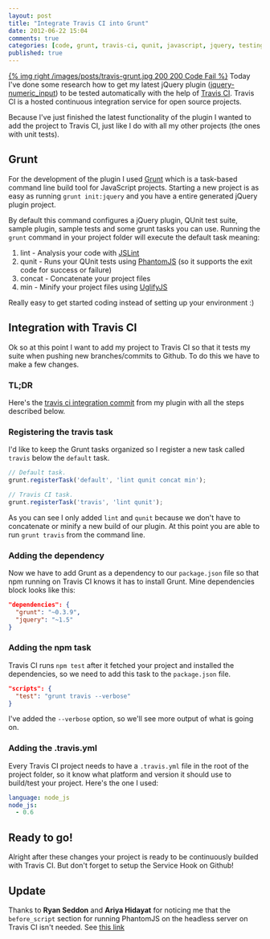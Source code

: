```yaml
---
layout: post
title: "Integrate Travis CI into Grunt"
date: 2012-06-22 15:04
comments: true
categories: [code, grunt, travis-ci, qunit, javascript, jquery, testing]
published: true
---
```


[{% img right /images/posts/travis-grunt.jpg 200 200 Code Fail %}](/blog/2012/06/22/integrate-travis-ci-into-grunt/) Today I've done some research how to get my latest jQuery plugin ([jquery-numeric_input](http://manuel.manuelles.nl/jquery-numeric_input/)) to be tested automatically with the help of [Travis CI](http://travis-ci.org/). Travis CI is a hosted continuous integration service for open source projects.

Because I've just finished the latest functionality of the plugin I wanted to add the project to Travis CI, just like I do with all my other projects (the ones with unit tests).

<!-- more -->

## Grunt

For the development of the plugin I used [Grunt](http://gruntjs.com/) which is a task-based command line build tool for JavaScript projects. Starting a new project is as easy as running `grunt init:jquery` and you have a entire generated jQuery plugin project.

By default this command configures a jQuery plugin, QUnit test suite, sample plugin, sample tests and some grunt tasks you can use. Running the `grunt` command in your project folder will execute the default task meaning:

1. lint - Analysis your code with [JSLint](https://github.com/douglascrockford/JSLint/)
2. qunit - Runs your QUnit tests using [PhantomJS](http://phantomjs.org/) (so it supports the exit code for success or failure)
3. concat - Concatenate your project files
4. min - Minify your project files using [UglifyJS](https://github.com/mishoo/UglifyJS/)

Really easy to get started coding instead of setting up your environment :)

## Integration with Travis CI

Ok so at this point I want to add my project to Travis CI so that it tests my suite when pushing new branches/commits to Github. To do this we have to make a few changes.

### TL;DR

Here's the [travis ci integration commit](https://github.com/manuelvanrijn/jquery-numeric_input/commit/176e39cb5b6a4cd5e1bc22334dd12911c452925c) from my plugin with all the steps described below.

### Registering the travis task

I'd like to keep the Grunt tasks organized so I register a new task called `travis` below the `default` task.

```javascript grunt.js
// Default task.
grunt.registerTask('default', 'lint qunit concat min');

// Travis CI task.
grunt.registerTask('travis', 'lint qunit');
```

As you can see I only added `lint` and `qunit` because we don't have to concatenate or minify a new build of our plugin. At this point you are able to run `grunt travis` from the command line.

### Adding the dependency

Now we have to add Grunt as a dependency to our `package.json` file so that npm running on Travis CI knows it has to install Grunt. Mine dependencies block looks like this:

```json package.json
"dependencies": {
  "grunt": "~0.3.9",
  "jquery": "~1.5"
}
```

### Adding the npm task

Travis CI runs `npm test` after it fetched your project and installed the dependencies, so we need to add this task to the `package.json` file.

```json package.json
"scripts": {
  "test": "grunt travis --verbose"
}
```

I've added the `--verbose` option, so we'll see more output of what is going on.

### Adding the .travis.yml

Every Travis CI project needs to have a `.travis.yml` file in the root of the project folder, so it know what platform and version it should use to build/test your project. Here's the one I used:

```yaml .travis.yml
language: node_js
node_js:
  - 0.6
```

## Ready to go!

Alright after these changes your project is ready to be continuously builded with Travis CI. But don't forget to setup the Service Hook on Github!

## Update

Thanks to **Ryan Seddon** and **Ariya Hidayat** for noticing me that the `before_script` section for running PhantomJS on the headless server on Travis CI isn't needed. See [this link](http://about.travis-ci.org/docs/user/gui-and-headless-browsers/)
